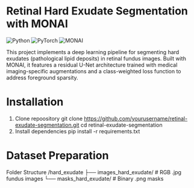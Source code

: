 # Retinal Hard Exudate Segmentation with MONAI

![Python](https://img.shields.io/badge/Python-3.11%2B-blue)
![PyTorch](https://img.shields.io/badge/PyTorch-1.12%2B-orange)
![MONAI](https://img.shields.io/badge/MONAI-1.1%2B-brightgreen)

This project implements a deep learning pipeline for segmenting hard exudates (pathological lipid deposits) in retinal fundus images. Built with MONAI, it features a residual U-Net architecture trained with medical imaging-specific augmentations and a class-weighted loss function to address foreground sparsity.

# Installation
1. Clone repoository
   git clone https://github.com/yourusername/retinal-exudate-segmentation.git
   cd retinal-exudate-segmentation
3. Install dependencies
   pip install -r requirements.txt

# Dataset Preparation
Folder Structure
/hard_exudate
   ├── images_hard_exudate/  # RGB .jpg fundus images
   └── masks_hard_exudate/   # Binary .png masks
